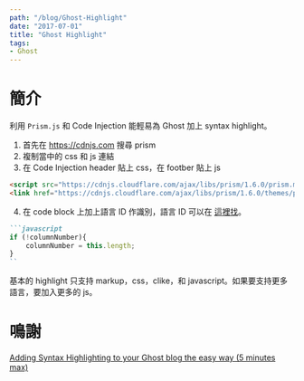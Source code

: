 ```yaml
---
path: "/blog/Ghost-Highlight"
date: "2017-07-01"
title: "Ghost Highlight"
tags:
- Ghost
---
```


# 簡介

利用 `Prism.js` 和 Code Injection 能輕易為 Ghost 加上 syntax highlight。

1. 首先在 https://cdnjs.com 搜尋 prism
2. 複制當中的 css 和 js 連結
3. 在 Code Injection header 貼上 css，在 footber 貼上 js

```html
<script src="https://cdnjs.cloudflare.com/ajax/libs/prism/1.6.0/prism.min.js"></script>
<link href="https://cdnjs.cloudflare.com/ajax/libs/prism/1.6.0/themes/prism-okaidia.min.css" rel="stylesheet" />
```

4. 在 code block 上加上語言 ID 作識別，語言 ID 可以在 [這裡找](http://prismjs.com/#languages-list)。

```markdown
```javascript
if (!columnNumber){
    columnNumber = this.length;
}
``
```

基本的 highlight 只支持 markup，css，clike，和 javascript。如果要支持更多語言，要加入更多的 js。

# 鳴謝
[Adding Syntax Highlighting to your Ghost blog the easy way (5 minutes max)](http://blog.toast38coza.me/adding-syntax-highlighting-to-your-ghost-blog-the-easy-way/)
